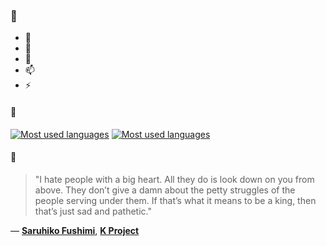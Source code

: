### 👋

- 🔭
- 🌱
- 💬
- 📫
- ⚡

#### 🧏

[![Most used languages](https://github-readme-stats-aynah.vercel.app/api/top-langs/?username=aynh&theme=solarized-dark&langs_count=6&layout=compact&hide_title=true)](https://github.com/anuraghazra/github-readme-stats#gh-dark-mode-only)
[![Most used languages](https://github-readme-stats-aynah.vercel.app/api/top-langs/?username=aynh&theme=solarized-light&langs_count=6&layout=compact&hide_title=true)](https://github.com/anuraghazra/github-readme-stats#gh-light-mode-only)

#### 💬

> "I hate people with a big heart. All they do is look down on you from above. They don’t give a damn about the petty struggles of the people serving under them. If that’s what it means to be a king, then that’s just sad and pathetic."

&mdash; [**Saruhiko Fushimi**](https://myanimelist.net/character.php?q=Saruhiko%20Fushimi&cat=character), [**K Project**](https://myanimelist.net/search/all?q=K%20Project&cat=all)
